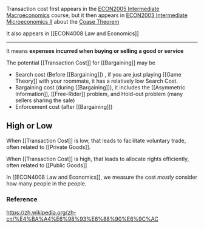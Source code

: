 Transaction cost first appears in the [ECON2005 Intermediate Macroeconomics](ECON2005%20Intermediate%20Macroeconomics.md) course, but it then appears in [ECON2003 Intermediate Microeconomics II](ECON2003%20Intermediate%20Microeconomics%20II.md) about the [Coase Theorem](Coase%20Theorem.md)

It also appears in [[ECON4008 Law and Economics]]


--- 


It means **expenses incurred when buying or selling a good or service**

The potential [[Transaction Cost]] for [[Bargaining]] may be 

- Search cost (Before [[Bargaining]]) , if you are just playing [[Game Theory]] with your roommate, it has a relatively low Search Cost.
- Bargaining cost (during [[Bargaining]]), it includes the [[Asymmetric Information]], [[Free-Rider]] problem, and Hold-out problem (many sellers sharing the sale)
- Enforcement cost (after [[Bargaining]])

## High or Low

When [[Transaction Cost]] is low, that leads to facilitate voluntary trade, often related to [[Private Goods]].

When [[Transaction Cost]] is high, that leads to allocate rights efficiently, often related to [[Public Goods]]

In [[ECON4008 Law and Economics]], we measure the cost *mostly* consider how many people in the people.







### Reference 

https://zh.wikipedia.org/zh-cn/%E4%BA%A4%E6%98%93%E6%88%90%E6%9C%AC